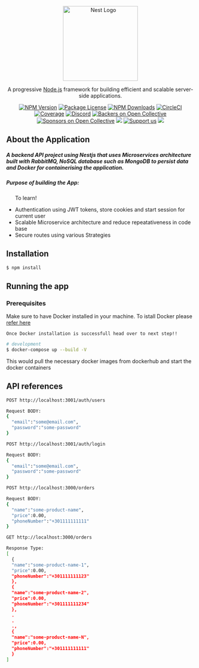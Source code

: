 <p align="center">
  <a href="http://nestjs.com/" target="blank"><img src="https://nestjs.com/img/logo-small.svg" width="200" alt="Nest Logo" /></a>
</p>

[circleci-image]: https://img.shields.io/circleci/build/github/nestjs/nest/master?token=abc123def456
[circleci-url]: https://circleci.com/gh/nestjs/nest

  <p align="center">A progressive <a href="http://nodejs.org" target="_blank">Node.js</a> framework for building efficient and scalable server-side applications.</p>
    <p align="center">
<a href="https://www.npmjs.com/~nestjscore" target="_blank"><img src="https://img.shields.io/npm/v/@nestjs/core.svg" alt="NPM Version" /></a>
<a href="https://www.npmjs.com/~nestjscore" target="_blank"><img src="https://img.shields.io/npm/l/@nestjs/core.svg" alt="Package License" /></a>
<a href="https://www.npmjs.com/~nestjscore" target="_blank"><img src="https://img.shields.io/npm/dm/@nestjs/common.svg" alt="NPM Downloads" /></a>
<a href="https://circleci.com/gh/nestjs/nest" target="_blank"><img src="https://img.shields.io/circleci/build/github/nestjs/nest/master" alt="CircleCI" /></a>
<a href="https://coveralls.io/github/nestjs/nest?branch=master" target="_blank"><img src="https://coveralls.io/repos/github/nestjs/nest/badge.svg?branch=master#9" alt="Coverage" /></a>
<a href="https://discord.gg/G7Qnnhy" target="_blank"><img src="https://img.shields.io/badge/discord-online-brightgreen.svg" alt="Discord"/></a>
<a href="https://opencollective.com/nest#backer" target="_blank"><img src="https://opencollective.com/nest/backers/badge.svg" alt="Backers on Open Collective" /></a>
<a href="https://opencollective.com/nest#sponsor" target="_blank"><img src="https://opencollective.com/nest/sponsors/badge.svg" alt="Sponsors on Open Collective" /></a>
  <a href="https://paypal.me/kamilmysliwiec" target="_blank"><img src="https://img.shields.io/badge/Donate-PayPal-ff3f59.svg"/></a>
    <a href="https://opencollective.com/nest#sponsor"  target="_blank"><img src="https://img.shields.io/badge/Support%20us-Open%20Collective-41B883.svg" alt="Support us"></a>
  <a href="https://twitter.com/nestframework" target="_blank"><img src="https://img.shields.io/twitter/follow/nestframework.svg?style=social&label=Follow"></a>
</p>
  <!--[![Backers on Open Collective](https://opencollective.com/nest/backers/badge.svg)](https://opencollective.com/nest#backer)
  [![Sponsors on Open Collective](https://opencollective.com/nest/sponsors/badge.svg)](https://opencollective.com/nest#sponsor)-->

## About the Application
<h5>A backend API project using Nestjs that uses Microservices architecture built with RabbitMQ, NoSQL database such as MongoDB to persist data and Docker for containerising the application.</h5>
<h5>Purpose of building the App:</h5>
<ul>
<p>To learn!</p>
<li>Authentication using JWT tokens, store cookies and start session for current user</li>
<li>Scalable Microservice architecture and reduce repeatativeness in code base</li>
<li>Secure routes using various Strategies</li>
</ul>


## Installation

```bash
$ npm install
```

## Running the app

### Prerequisites
Make sure to have Docker installed in your machine.
To istall Docker please [refer here](https://docs.docker.com/engine/install/)

```Once Docker installation is successfull head over to next step!!```

```bash
# development
$ docker-compose up --build -V
```
This would pull the necessary docker images from dockerhub and start the docker containers

## API references

```sh
POST http://localhost:3001/auth/users

Request BODY:
{
  "email":"some@email.com",
  "password":"some-password"
}
```

```sh
POST http://localhost:3001/auth/login

Request BODY:
{
  "email":"some@email.com",
  "password":"some-password"
}
```

```sh
POST http://localhost:3000/orders

Request BODY:
{
  "name":"some-product-name",
  "price":0.00,
  "phoneNumber":"+301111111111"
}
```

```sh
GET http://localhost:3000/orders

Response Type:
[
  {
  "name":"some-product-name-1",
  "price":0.00,
  "phoneNumber":"+301111111123"
  },
  {
  "name":"some-product-name-2",
  "price":0.00,
  "phoneNumber":"+301111111234"
  },
  .
  .
  .,
  {
  "name":"some-product-name-N",
  "price":0.00,
  "phoneNumber":"+301111111111"
  }
]
```

